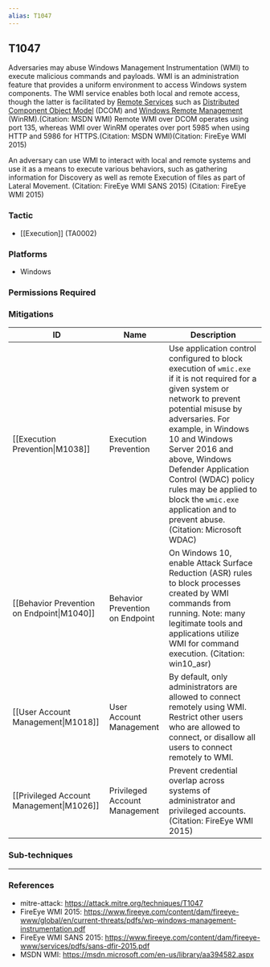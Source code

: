 ```yaml
---
alias: T1047
---
```


## T1047

Adversaries may abuse Windows Management Instrumentation (WMI) to execute malicious commands and payloads. WMI is an administration feature that provides a uniform environment to access Windows system components. The WMI service enables both local and remote access, though the latter is facilitated by [Remote Services](https://attack.mitre.org/techniques/T1021) such as [Distributed Component Object Model](https://attack.mitre.org/techniques/T1021/003) (DCOM) and [Windows Remote Management](https://attack.mitre.org/techniques/T1021/006) (WinRM).(Citation: MSDN WMI) Remote WMI over DCOM operates using port 135, whereas WMI over WinRM operates over port 5985 when using HTTP and 5986 for HTTPS.(Citation: MSDN WMI)(Citation: FireEye WMI 2015)

An adversary can use WMI to interact with local and remote systems and use it as a means to execute various behaviors, such as gathering information for Discovery as well as remote Execution of files as part of Lateral Movement. (Citation: FireEye WMI SANS 2015) (Citation: FireEye WMI 2015)


### Tactic
- [[Execution]] (TA0002)

### Platforms
- Windows

### Permissions Required

### Mitigations

| ID | Name | Description |
| --- | --- | --- |
| [[Execution Prevention\|M1038]] | Execution Prevention | Use application control configured to block execution of <code>wmic.exe</code> if it is not required for a given system or network to prevent potential misuse by adversaries. For example, in Windows 10 and Windows Server 2016 and above, Windows Defender Application Control (WDAC) policy rules may be applied to block the <code>wmic.exe</code> application and to prevent abuse.(Citation: Microsoft WDAC) |
| [[Behavior Prevention on Endpoint\|M1040]] | Behavior Prevention on Endpoint | On Windows 10, enable Attack Surface Reduction (ASR) rules to block processes created by WMI commands from running. Note: many legitimate tools and applications utilize WMI for command execution. (Citation: win10_asr) |
| [[User Account Management\|M1018]] | User Account Management | By default, only administrators are allowed to connect remotely using WMI. Restrict other users who are allowed to connect, or disallow all users to connect remotely to WMI. |
| [[Privileged Account Management\|M1026]] | Privileged Account Management | Prevent credential overlap across systems of administrator and privileged accounts. (Citation: FireEye WMI 2015) |

### Sub-techniques


---
### References

- mitre-attack: https://attack.mitre.org/techniques/T1047
- FireEye WMI 2015: https://www.fireeye.com/content/dam/fireeye-www/global/en/current-threats/pdfs/wp-windows-management-instrumentation.pdf
- FireEye WMI SANS 2015: https://www.fireeye.com/content/dam/fireeye-www/services/pdfs/sans-dfir-2015.pdf
- MSDN WMI: https://msdn.microsoft.com/en-us/library/aa394582.aspx
